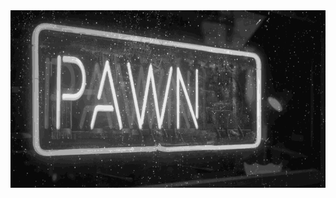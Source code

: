 <center><img src="https://github.com/m00nbyt3/m00nbyt3/blob/master/pwned.gif" width="768"></center>
